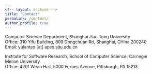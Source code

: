 ```yaml
---
<!-- layout: archive -->
title: "Contact"
permalink: /contact/
author_profile: true
---
```


Computer Science Department, Shanghai Jiao Tong University<br>
Office: 310 Yifu Building, 800 Dongchuan Rd, Shanghai, CHina 200240
Email: yulantao [at] apex.sjtu.edu.cn<br>

Institute for Software Research, School of Computer Science, Carnegie Mellon University<br>
Office: 4201 Wean Hall, 5000 Forbes Avenue, Pittsburgh, PA 15213
